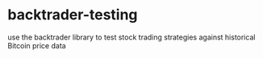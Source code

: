 # backtrader-testing
use the backtrader library to test stock trading strategies against historical Bitcoin price data
